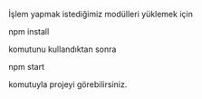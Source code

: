 İşlem yapmak istediğimiz modülleri yüklemek için 

npm install 

komutunu kullandıktan sonra

npm start 

komutuyla projeyi görebilirsiniz.

